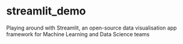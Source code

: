 # streamlit_demo
Playing around with Streamlit, an open-source data visualisation app framework for Machine Learning and Data Science teams
